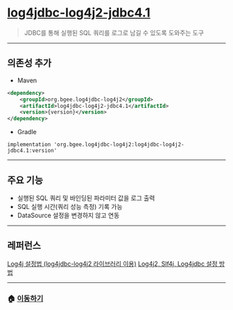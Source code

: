 # [log4jdbc-log4j2-jdbc4.1](https://mvnrepository.com/artifact/org.bgee.log4jdbc-log4j2/log4jdbc-log4j2-jdbc4.1)

> JDBC를 통해 실행된 SQL 쿼리를 로그로 남길 수 있도록 도와주는 도구

---

## 의존성 추가

* Maven

```xml
<dependency>
    <groupId>org.bgee.log4jdbc-log4j2</groupId>
    <artifactId>log4jdbc-log4j2-jdbc4.1</artifactId>
    <version>{version}</version>
</dependency>
```

* Gradle

```Gradle
implementation 'org.bgee.log4jdbc-log4j2:log4jdbc-log4j2-jdbc4.1:version'
```

---

## 주요 기능

* 실행된 SQL 쿼리 및 바인딩된 파라미터 값을 로그 출력
* SQL 실행 시간(쿼리 성능 측정) 기록 가능
* DataSource 설정을 변경하지 않고 연동

---

## 레퍼런스

[Log4j 설정법 (log4jdbc-log4j2 라이브러리 이용)](https://rimkongs.tistory.com/312)
[Log4j2, Slf4j, Log4jdbc 설정 방법](https://velog.io/@deannn/Log4j2-Slf4j-Log4jdbc-%EC%84%A4%EC%A0%95-%EB%B0%A9%EB%B2%95)

---

### 🏠 [이동하기](../../../README.md)
